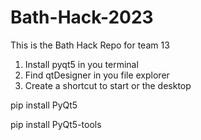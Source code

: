 # Bath-Hack-2023

This is the Bath Hack Repo for team 13

1. Install pyqt5 in you terminal
2. Find qtDesigner in you file explorer
3. Create a shortcut to start or the desktop

pip install PyQt5

pip install PyQt5-tools
